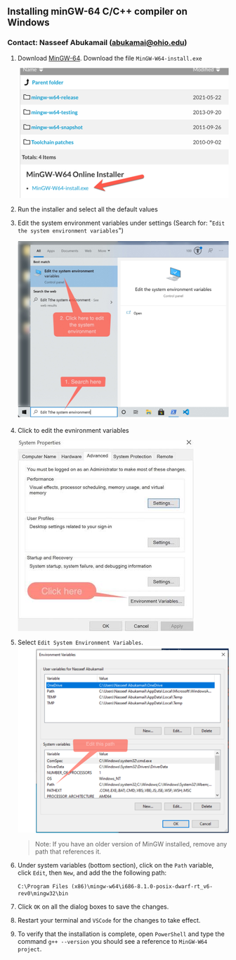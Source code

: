 ## Installing minGW-64 C/C++ compiler on Windows
### Contact: Nasseef Abukamail (abukamai@ohio.edu)

1. Download [MinGW-64](https://sourceforge.net/projects/mingw-w64/files/mingw-w64/). Download the file `MinGW-W64-install.exe`
   
   ![mingw-installer.png](mingw-installer.png)
2. Run the installer and select all the default values
3. Edit the system environment variables under settings (Search for: "`Edit the system environment variables`")
   
   ![search-env-vars.jpg](search-env-vars.jpg)

4. Click to edit the evnironment variables
   
   ![edit-env-vars.jpg](edit-env-vars.jpg)

5. Select `Edit System Environment Variables`.
   ![env-vars.png](env-vars.png)
   
    > Note: If you have an older version of MinGW installed, remove any path that references it.
   
6. Under system variables (bottom section), click on the `Path` variable, click `Edit`, then `New`, and add the the following path:
    ```console
    C:\Program Files (x86)\mingw-w64\i686-8.1.0-posix-dwarf-rt_v6-rev0\mingw32\bin
    ``` 

7. Click `OK` on all the dialog boxes to save the changes.

8.  Restart your terminal and `VSCode` for the changes to take effect.
9.  To verify that the installation is complete, open `PowerShell` and type the command `g++ --version` you should see a reference to `MinGW-W64 project`.
   
    